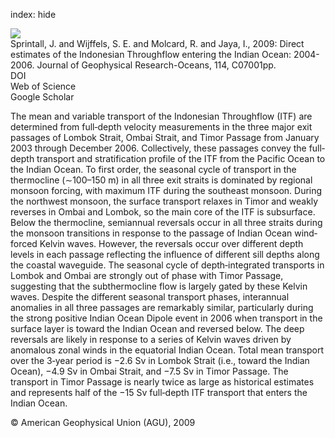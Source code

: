 index: hide

<div class="Citation">
    <div class="Citation-thumb CitationThumb-linked"  data-href="https://doi.org/10.1029/2008jc005257">
      <img src="https://static.claimspace.cloud/climate-study-static/refs/thumbs/3/Sprintall_et_al_2009-thumb.png" />
    </div>

  <div class="Citation-body">
    <div class="Citation-text">Sprintall, J. and Wijffels, S. E. and Molcard, R. and Jaya, I., 2009: Direct estimates of the Indonesian Throughflow entering the Indian Ocean: 2004-2006. <span class="Article-journal">Journal of Geophysical Research-Oceans, </span><span class="Article-volume">114, </span>C07001pp.</div>
    <div class="Citation-links">
      <div class="CitationLink" data-href="https://doi.org/10.1029/2008jc005257">
        <div class="CitationLink-icon CitationLink-Doi"></div>
        <div class="CitationLink-text">DOI</div>
      </div>
      <div class="CitationLink" data-href="http://cel.webofknowledge.com/InboundService.do?customersID=atyponcel&smartRedirect=yes&mode=FullRecord&IsProductCode=Yes&product=CEL&Init=Yes&Func=Frame&action=retrieve&SrcApp=literatum&SrcAuth=atyponcel&SID=7CNc3cIRaBKjGbSujFM&UT=WOS:000267643900001">
        <div class="CitationLink-icon CitationLink-Isi"></div>
        <div class="CitationLink-text">Web of Science</div>
      </div>
      <div class="CitationLink" data-href="https://scholar.google.com/scholar?q=10.1029/2008jc005257">
        <div class="CitationLink-icon CitationLink-Scholar"></div>
        <div class="CitationLink-text">Google Scholar</div>
      </div>
    </div>
  </div>
</div>

The mean and variable transport of the Indonesian Throughflow (ITF) are determined from full‐depth velocity measurements in the three major exit passages of Lombok Strait, Ombai Strait, and Timor Passage from January 2003 through December 2006. Collectively, these passages convey the full‐depth transport and stratification profile of the ITF from the Pacific Ocean to the Indian Ocean. To first order, the seasonal cycle of transport in the thermocline (∼100–150 m) in all three exit straits is dominated by regional monsoon forcing, with maximum ITF during the southeast monsoon. During the northwest monsoon, the surface transport relaxes in Timor and weakly reverses in Ombai and Lombok, so the main core of the ITF is subsurface. Below the thermocline, semiannual reversals occur in all three straits during the monsoon transitions in response to the passage of Indian Ocean wind‐forced Kelvin waves. However, the reversals occur over different depth levels in each passage reflecting the influence of different sill depths along the coastal waveguide. The seasonal cycle of depth‐integrated transports in Lombok and Ombai are strongly out of phase with Timor Passage, suggesting that the subthermocline flow is largely gated by these Kelvin waves. Despite the different seasonal transport phases, interannual anomalies in all three passages are remarkably similar, particularly during the strong positive Indian Ocean Dipole event in 2006 when transport in the surface layer is toward the Indian Ocean and reversed below. The deep reversals are likely in response to a series of Kelvin waves driven by anomalous zonal winds in the equatorial Indian Ocean. Total mean transport over the 3‐year period is −2.6 Sv in Lombok Strait (i.e., toward the Indian Ocean), −4.9 Sv in Ombai Strait, and −7.5 Sv in Timor Passage. The transport in Timor Passage is nearly twice as large as historical estimates and represents half of the −15 Sv full‐depth ITF transport that enters the Indian Ocean.

<div class="Citation-copy">
&copy; American Geophysical Union (AGU), 2009
</div>